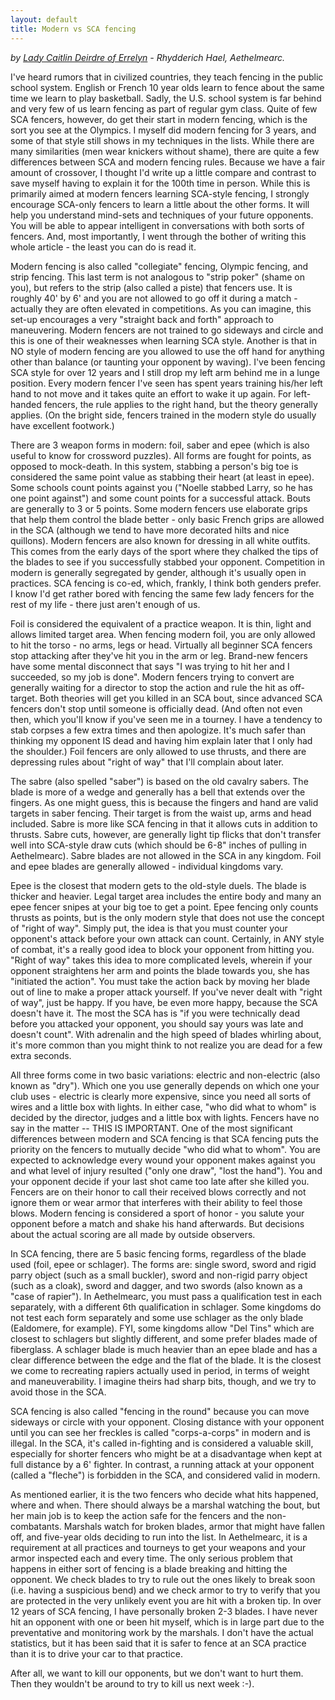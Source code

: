 ```yaml
---
layout: default
title: Modern vs SCA fencing
---
```


*by [Lady Caitlin Deirdre of Errelyn](mailto:des414@yahoo.com) - Rhydderich Hael, Aethelmearc.*

I've heard rumors that in civilized countries, they teach fencing in the
public school system.   English or French 10 year olds learn to fence about
the same time we learn to play basketball.  Sadly, the U.S. school system is
far behind and very few of us learn fencing as part of regular gym class.
Quite of few SCA fencers, however, do get their start in modern fencing,
which is the sort you see at the Olympics.  I myself did modern fencing for
3 years, and some of that style still shows in my techniques in the lists.
While there are many similarities (men wear knickers without shame), there
are quite a few differences between SCA and modern fencing rules.  Because
we have a fair amount of crossover, I thought I'd write up a little compare
and contrast to save myself having to explain it for the 100th time in
person.  While this is primarily aimed at modern fencers learning SCA-style
fencing, I strongly encourage SCA-only fencers to learn a little about the
other forms.  It will help you understand mind-sets and techniques of your
future opponents.  You will be able to appear intelligent in conversations
with both sorts of fencers.  And, most importantly, I went through the
bother of writing this whole article - the least you can do is read it.

Modern fencing is also called "collegiate" fencing, Olympic fencing, and
strip fencing.  This last term is not analogous to "strip poker" (shame on
you), but refers to the strip (also called a piste) that fencers use.  It is
roughly 40' by 6' and you are not allowed to go off it during a match -
actually they are often elevated in competitions.  As you can imagine, this
set-up encourages a very "straight back and forth" approach to maneuvering.
Modern fencers are not trained to go sideways and circle and this is one of
their weaknesses when learning SCA style.  Another is that in NO style of
modern fencing are you allowed to use the off hand for anything other than
balance (or taunting your opponent by waving).  I've been fencing SCA style
for over 12 years and I still drop my left arm behind me in a lunge
position.  Every modern fencer I've seen has spent years training his/her
left hand to not move and it takes quite an effort to wake it up again.  For
left-handed fencers, the rule applies to the right hand, but the theory
generally applies.  (On the bright side, fencers trained in the modern style
do usually have excellent footwork.)

There are 3 weapon forms in modern:  foil, saber and epee (which is also
useful to know for crossword puzzles).   All forms are fought for points, as
opposed to mock-death.  In this system, stabbing a person's big toe is
considered the same point value as stabbing their heart (at least in epee).
Some schools count points against you ("Noelle stabbed Larry, so he has one
point against") and some count points for a successful attack.  Bouts are
generally to 3 or 5 points.  Some modern fencers use elaborate grips that
help them control the blade better - only basic French grips are allowed in
the SCA  (although we tend to have more decorated hilts and nice quillons).
Modern fencers are also known for dressing in all white outfits.  This comes
from the early days of the sport where they chalked the tips of the blades
to see if you successfully stabbed your opponent.  Competition in modern is
generally segregated by gender, although it's usually open in practices.
SCA fencing is co-ed, which, frankly, I think both genders prefer.  I know
I'd get rather bored with fencing the same few lady fencers for the rest of
my life - there just aren't enough of us.

Foil is considered the equivalent of a practice weapon.  It is thin, light
and allows limited target area.  When fencing modern foil, you are only
allowed to hit the torso - no arms, legs or head.  Virtually all beginner
SCA fencers stop attacking after they've hit you in the arm or leg.
Brand-new fencers have some mental disconnect that says "I was trying to hit
her and I succeeded, so my job is done".  Modern fencers trying to convert
are generally waiting for a director to stop the action and rule the hit as
off-target.  Both theories will get you killed in an SCA bout, since
advanced SCA fencers don't stop until someone is officially dead. (And often
not even then, which you'll know if you've seen me in a tourney.  I have a
tendency to stab corpses a few extra times and then apologize.  It's much
safer than thinking my opponent IS dead and having him explain later that I
only had the shoulder.)  Foil fencers are only allowed to use thrusts, and
there are depressing rules about "right of way" that I'll complain about
later.

The sabre (also spelled "saber") is based on the old cavalry sabers.  The
blade is more of a wedge and generally has a bell that extends over the
fingers.  As one might guess, this is because the fingers and hand are valid
targets in saber fencing.  Their target is from the waist up, arms and head
included.  Sabre is more like SCA fencing in that it allows cuts in addition
to thrusts.  Sabre cuts, however, are generally light tip flicks that don't
transfer well into SCA-style draw cuts (which should be 6-8" inches of
pulling in Aethelmearc).  Sabre blades are not allowed in the SCA in any
kingdom.  Foil and epee blades are generally allowed - individual kingdoms
vary.

Epee is the closest that modern gets to the old-style duels.  The blade is
thicker and heavier.  Legal target area includes the entire body and many an
epee fencer snipes at your big toe to get a point.  Epee fencing only counts
thrusts as points, but is the only modern style that does not use the
concept of "right of way".    Simply put, the idea is that you must counter
your opponent's attack before your own attack can count.  Certainly, in ANY
style of combat, it's a really good idea to block your opponent from hitting
you.  "Right of way" takes this idea to more complicated levels, wherein if
your opponent straightens her arm and points the blade towards you, she has
"initiated the action".  You must take the action back by moving her blade
out of line to make a proper attack yourself.  If you've never dealt with
"right of way", just be happy.  If you have, be even more happy, because the
SCA doesn't have it.  The most the SCA has is "if you were technically dead
before you attacked your opponent, you should say yours was late and doesn't
count".  With adrenalin and the high speed of blades whirling about, it's
more common than you might think to not realize you are dead for a few extra
seconds.

All three forms come in two basic variations:  electric and non-electric
(also known as "dry").  Which one you use generally depends on which one
your club uses - electric is clearly more expensive, since you need all
sorts of wires and a little box with lights.  In either case, "who did what
to whom" is decided by the director, judges and a little box with lights.
Fencers have no say in the matter -- THIS IS IMPORTANT.  One of the most
significant differences between modern and SCA fencing is that SCA fencing
puts the priority on the fencers to mutually decide "who did what to whom".
You are expected to acknowledge every wound your opponent makes against you
and what level of injury resulted ("only one draw", "lost the hand").  You
and your opponent decide if your last shot came too late after she killed
you.  Fencers are on their honor to call their received blows correctly and
not ignore them or wear armor that interferes with their ability to feel
those blows.  Modern fencing is considered a sport of honor - you salute
your opponent before a match and shake his hand afterwards.  But decisions
about the actual scoring are all made by outside observers.

In SCA fencing, there are 5 basic fencing forms, regardless of the blade
used (foil, epee or schlager).  The forms are:  single sword, sword and
rigid parry object (such as a small buckler), sword and non-rigid parry
object (such as a cloak), sword and dagger, and two swords (also known as a
"case of rapier").  In Aethelmearc, you must pass a qualification test in
each separately, with a different 6th qualification in schlager.  Some
kingdoms do not test each form separately and some use schlager as the only
blade (Ealdomere, for example).  FYI, some kingdoms allow "Del Tins" which
are closest to schlagers but slightly different, and some prefer blades made
of fiberglass.  A schlager blade is much heavier than an epee blade and has
a clear difference between the edge and the flat of the blade.  It is the
closest we come to recreating rapiers actually used in period, in terms of
weight and maneuverability.  I imagine theirs had sharp bits, though, and we
try to avoid those in the SCA.

SCA fencing is also called "fencing in the round" because you can move
sideways or circle with your opponent.  Closing distance with your opponent
until you can see her freckles is called "corps-a-corps" in modern and is
illegal.  In the SCA, it's called in-fighting and is considered a valuable
skill, especially for shorter fencers who might be at a disadvantage when
kept at full distance by a 6' fighter.  In contrast, a running attack at
your opponent (called a "fleche") is forbidden in the SCA, and considered
valid in modern.

As mentioned earlier, it is the two fencers who decide what hits happened,
where and when.  There should always be a marshal watching the bout, but her
main job is to keep the action safe for the fencers and the non-combatants.
Marshals watch for broken blades, armor that might have fallen off, and
five-year olds deciding to run into the list.  In Aethelmearc, it is a
requirement at all practices and tourneys to get your weapons and your armor
inspected each and every time.  The only serious problem that happens in
either sort of fencing is a blade breaking and hitting the opponent.  We
check blades to try to rule out the ones likely to break soon (i.e. having a
suspicious bend) and we check armor to try to verify that you are protected
in the very unlikely event you are hit with a broken tip.  In over 12 years
of SCA fencing, I have personally broken 2-3 blades.  I have never hit an
opponent with one or been hit myself, which is in large part due to the
preventative and monitoring work by the marshals.  I don't have the actual
statistics, but it has been said that it is safer to fence at an SCA
practice than it is to drive your car to that practice.

After all, we want to kill our opponents, but we don't want to hurt them.
Then they wouldn't be around to try to kill us next week :-).
